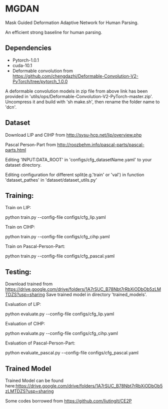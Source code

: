 # MGDAN

Mask Guided Deformation Adaptive Network for Human Parsing.

An efficient strong baseline for human parsing.

## Dependencies

* Pytorch-1.0.1
* cuda-10.1
* Deformable convolution from https://github.com/chengdazhi/Deformable-Convolution-V2-PyTorch/tree/pytorch_1.0.0

A deformable convolution models in zip file from above link has been provided in 'utils/ops/Deformable-Convolution-V2-PyTorch-master.zip'. 
Uncompress it and build with 'sh make.sh', then rename the folder name to 'dcn'.

## Dataset

Download LIP and CIHP from http://sysu-hcp.net/lip/overview.php

Pascal Person-Part from http://roozbehm.info/pascal-parts/pascal-parts.html

Editing 'INPUT:DATA_ROOT' in 'configs/cfg_datasetName.yaml' to your dataset directory.

Editing configuration for different split(e.g.'train' or 'val') in function 'dataset_pathes' in 'dataset/dataset_utils.py'

## Training:
Train on LIP:

  python train.py --config-file configs/cfg_lip.yaml
  

Train on CIHP:

  python train.py --config-file configs/cfg_cihp.yaml
  

Train on Pascal-Person-Part:

  python train.py --config-file configs/cfg_pascal.yaml

## Testing:
Download trained from https://drive.google.com/drive/folders/1A7rSUC_B78Nbt7rRbXiODbOb5zLMTDZS?usp=sharing
Save trained model in directory 'trained_models'.

Evaluation of LIP:

  python evaluate.py --config-file configs/cfg_lip.yaml


Evaluation of CIHP:

  python evaluate.py --config-file configs/cfg_cihp.yaml


Evaluation of Pascal-Person-Part:

  python evaluate_pascal.py --config-file configs/cfg_pascal.yaml


## Trained Model

Trained Model can be found here:https://drive.google.com/drive/folders/1A7rSUC_B78Nbt7rRbXiODbOb5zLMTDZS?usp=sharing

Some codes borrowed from https://github.com/liutinglt/CE2P

